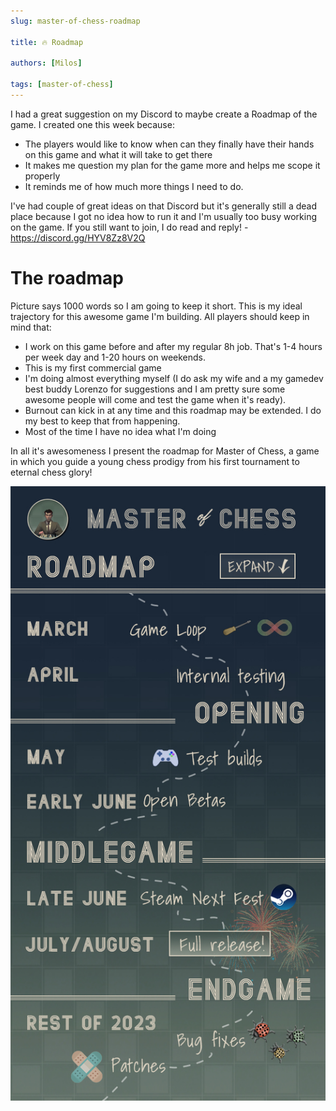 ```yaml
---
slug: master-of-chess-roadmap

title: 🔥 Roadmap

authors: [Milos]

tags: [master-of-chess]
---
```


I had a great suggestion on my Discord to maybe create a Roadmap of the game. I created one this week because:

- The players would like to know when can they finally have their hands on this game and what it will take to get there
- It makes me question my plan for the game more and helps me scope it properly
- It reminds me of how much more things I need to do.

I've had couple of great ideas on that Discord but it's generally still a dead place because I got no idea how to run it and I'm usually too busy working on the game. If you still want to join, I do read and reply! - https://discord.gg/HYV8Zz8V2Q

# The roadmap

Picture says 1000 words so I am going to keep it short. This is my ideal trajectory for this awesome game I'm building. All players should keep in mind that:

- I work on this game before and after my regular 8h job. That's 1-4 hours per week day and 1-20 hours on weekends.
- This is my first commercial game
- I'm doing almost everything myself (I do ask my wife and a my gamedev best buddy Lorenzo for suggestions and I am pretty sure some awesome people will come and test the game when it's ready).
- Burnout can kick in at any time and this roadmap may be extended. I do my best to keep that from happening.
- Most of the time I have no idea what I'm doing

In all it's awesomeness I present the roadmap for Master of Chess, a game in which you guide a young chess prodigy from his first tournament to eternal chess glory!

![Master of Chess roadmap](./roadmap.jpg)
